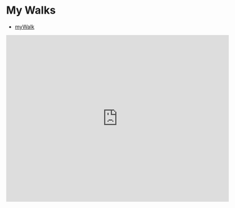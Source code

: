 # My Walks

- [myWalk](https://goo.gl/maps/trebZbS1HTC2)

<iframe src="https://www.google.com/maps/embed?pb=!1m28!1m12!1m3!1d10764.420447322927!2d-122.14569876153543!3d47.58519754003473!2m3!1f0!2f0!3f0!3m2!1i1024!2i768!4f13.1!4m13!3e2!4m5!1s0x0%3A0x235cdf511cbd01a0!2sBoeing+Bellevue!3m2!1d47.5850316!2d-122.12560459999999!4m5!1s0x54906c1e28d06265%3A0xbb6915939ab3de70!2sBellevue+College%2C+3000+Landerholm+Cir+SE%2C+Bellevue%2C+WA+98007!3m2!1d47.585351499999994!2d-122.1482834!5e0!3m2!1sen!2sus!4v1454370796139" width="600" height="450" frameborder="0" style="border:0" allowfullscreen></iframe>